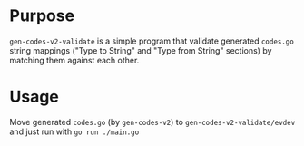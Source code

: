 # Purpose
`gen-codes-v2-validate` is a simple program that validate generated `codes.go` string mappings 
("Type to String" and "Type from String" sections) by matching them against each other.

# Usage
Move generated `codes.go` (by `gen-codes-v2`) to `gen-codes-v2-validate/evdev` and just run with `go run ./main.go`
